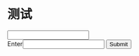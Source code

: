 # 测试
<input/>
<form>
  Enter<input type="text" name="name"/>
<input type="submit" value="Submit" />
</form>
